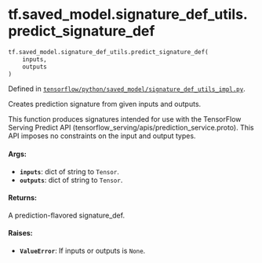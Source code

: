 <div itemscope itemtype="http://developers.google.com/ReferenceObject">
<meta itemprop="name" content="tf.saved_model.signature_def_utils.predict_signature_def" />
</div>

# tf.saved_model.signature_def_utils.predict_signature_def

``` python
tf.saved_model.signature_def_utils.predict_signature_def(
    inputs,
    outputs
)
```



Defined in [`tensorflow/python/saved_model/signature_def_utils_impl.py`](https://www.tensorflow.org/code/tensorflow/python/saved_model/signature_def_utils_impl.py).

Creates prediction signature from given inputs and outputs.

This function produces signatures intended for use with the TensorFlow Serving
Predict API (tensorflow_serving/apis/prediction_service.proto). This API
imposes no constraints on the input and output types.

#### Args:

* <b>`inputs`</b>: dict of string to `Tensor`.
* <b>`outputs`</b>: dict of string to `Tensor`.


#### Returns:

A prediction-flavored signature_def.


#### Raises:

* <b>`ValueError`</b>: If inputs or outputs is `None`.